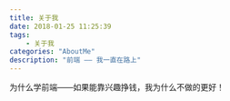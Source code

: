 ```yaml
---
title: 关于我
date: 2018-01-25 11:25:39
tags: 
	- 关于我
categories: "AboutMe"
description: "前端 —— 我一直在路上"
---
```


 为什么学前端——如果能靠兴趣挣钱，我为什么不做的更好！
